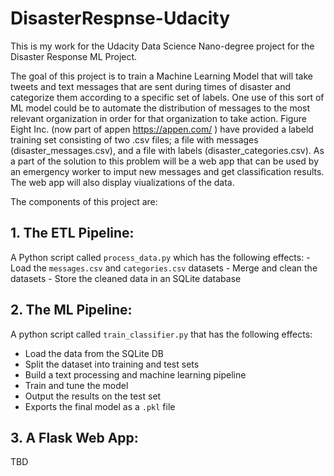 # DisasterRespnse-Udacity
This is my work for the Udacity Data Science Nano-degree project for the Disaster Response ML Project.

The goal of this project is to train a Machine Learning Model that will take tweets and text messages that are sent during times of disaster and categorize them according to a specific set of labels.  One use of this sort of ML model could be to automate the distribution of messages to the most relevant organization in order for that organization to take action.  Figure Eight Inc.  (now part of appen  https://appen.com/ ) have provided a labeld training set consisting of two .csv files; a file with messages (disaster_messages.csv), and a file with labels (disaster_categories.csv).  As a part of the solution to this problem will be a web app that can be used by an emergency worker to imput new messages and get classification results.  The web app will also display viualizations of the data.  

The components of this project are:

## 1. The ETL Pipeline:
 
   A Python script called `process_data.py` which has the following effects:
    - Load the `messages.csv` and `categories.csv` datasets
    - Merge and clean the datasets
    - Store the cleaned data in an SQLite database
    
## 2. The ML Pipeline:
 
  A python script called `train_classifier.py` that has the following effects:
   - Load the data from the SQLite DB
   - Split the dataset into training and test sets
   - Build a text processing and machine learning pipeline
   - Train and tune the model
   - Output the results on the test set
   - Exports the final model as a `.pkl` file
 
 ## 3. A Flask Web App:
 
 TBD
